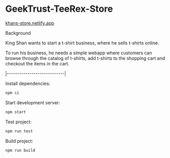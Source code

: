 # GeekTrust-TeeRex-Store
[khans-store.netlify.app](khans-store.netlify.app)

Background

King Shan wants to start a t-shirt business, where he sells t-shirts online.

To run his business, he needs a simple webapp where customers can browse through the catalog of t-shirts, add t-shirts to the shopping cart and checkout the items in the cart. 

|----------------------------|

Install dependencies:
```bash
npm ci
```

Start development server:
```bash
npm start
```

Test project:
```bash
npm run test
```

Build project:
```bash
npm run build
```

